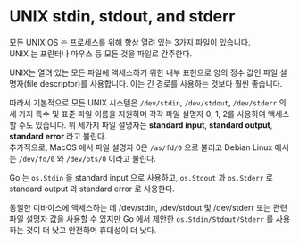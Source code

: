 # UNIX stdin, stdout, and stderr

모든 UNIX OS 는 프로세스를 위해 항상 열려 있는 3가지 파일이 있습니다.  
UNIX 는 프린터나 마우스 등 모든 것을 파일로 간주한다.  

UNIX는 열려 있는 모든 파일에 액세스하기 위한 내부 표현으로 양의 정수 값인 파일 설명자(file descriptor)를 사용합니다. 이는 긴 경로를 사용하는 것보다 훨씬 좋습니다.  

따라서 기본적으로 모든 UNIX 시스템은 `/dev/stdin`, `/dev/stdout`, `/dev/stderr` 의 세 가지 특수 및 표준 파일 이름을 지원하며 각각 파일 설명자 0, 1, 2를 사용하여 액세스할 수도 있습니다.
위 세가지 파일 설명자는 **standard input**, **standard output**, **standard error** 라고 불린다.  
추가적으로, MacOS 에서 파일 설명자 0은 `/as/fd/0` 으로 불리고 Debian Linux 에서는 `/dev/fd/0` 와 `/dev/pts/0` 이라고 불린다.

Go 는 `os.Stdin` 을 standard input 으로 사용하고, `os.Stdout` 과 `os.Stderr` 로 standard output 과 standard error 로 사용한다.  

동일한 디바이스에 액세스하는 데 /dev/stdin, /dev/stdout 및 /dev/stderr 또는 관련 파일 설명자 값을 사용할 수 있지만 Go 에서 제안한 `os.Stdin/Stdout/Stderr` 를 사용하는 것이 더 낫고 안전하며 휴대성이 더 낫다.  
